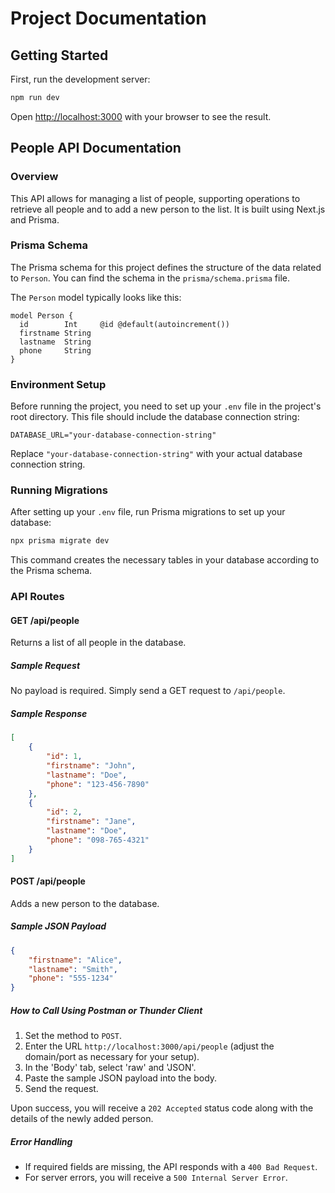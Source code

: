 
# Project Documentation

## Getting Started

First, run the development server:

```bash
npm run dev
```

Open [http://localhost:3000](http://localhost:3000) with your browser to see the result.

## People API Documentation

### Overview

This API allows for managing a list of people, supporting operations to retrieve all people and to add a new person to the list. It is built using Next.js and Prisma.

### Prisma Schema

The Prisma schema for this project defines the structure of the data related to `Person`. You can find the schema in the `prisma/schema.prisma` file. 

The `Person` model typically looks like this:

```prisma
model Person {
  id        Int     @id @default(autoincrement())
  firstname String
  lastname  String
  phone     String
}
```

### Environment Setup

Before running the project, you need to set up your `.env` file in the project's root directory. This file should include the database connection string:

```
DATABASE_URL="your-database-connection-string"
```

Replace `"your-database-connection-string"` with your actual database connection string.

### Running Migrations

After setting up your `.env` file, run Prisma migrations to set up your database:

```bash
npx prisma migrate dev
```

This command creates the necessary tables in your database according to the Prisma schema.

### API Routes

#### GET /api/people

Returns a list of all people in the database.

##### Sample Request

No payload is required. Simply send a GET request to `/api/people`.

##### Sample Response

```json
[
    {
        "id": 1,
        "firstname": "John",
        "lastname": "Doe",
        "phone": "123-456-7890"
    },
    {
        "id": 2,
        "firstname": "Jane",
        "lastname": "Doe",
        "phone": "098-765-4321"
    }
]
```

#### POST /api/people

Adds a new person to the database.

##### Sample JSON Payload

```json
{
    "firstname": "Alice",
    "lastname": "Smith",
    "phone": "555-1234"
}
```

##### How to Call Using Postman or Thunder Client

1. Set the method to `POST`.
2. Enter the URL `http://localhost:3000/api/people` (adjust the domain/port as necessary for your setup).
3. In the 'Body' tab, select 'raw' and 'JSON'.
4. Paste the sample JSON payload into the body.
5. Send the request.

Upon success, you will receive a `202 Accepted` status code along with the details of the newly added person.

##### Error Handling

- If required fields are missing, the API responds with a `400 Bad Request`.
- For server errors, you will receive a `500 Internal Server Error`.
